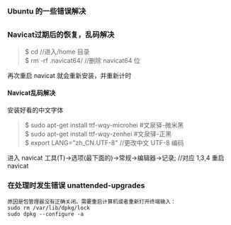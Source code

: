 ### Ubuntu 的一些错误解决
##
### Navicat过期后的恢复，乱码解决
>$ cd //进入/home 目录  
>$ rm -rf .navicat64/ //删除 navicat64 位
  
再次重启 navicat 就会重新安装，并重新计时
#### Navicat乱码解决
安装好看的中文字体
>$ sudo apt-get install ttf-wqy-microhei  #文泉驿-微米黑  
>$ sudo apt-get install ttf-wqy-zenhei  #文泉驿-正黑     
>$ export LANG="zh_CN.UTF-8" //更改中文 UTF-8 编码

进入 navicat 工具(T)->选项(最下面的)->常规->编辑器->记录; //对应 1,3,4 重启navicat

### 在处理时发生错误 unattended-upgrades
	原因是包管理器没有正确关闭。需要重启计算机或者重新打开终端输入：
	sudo rm /var/lib/dpkg/lock
	sudo dpkg --configure -a